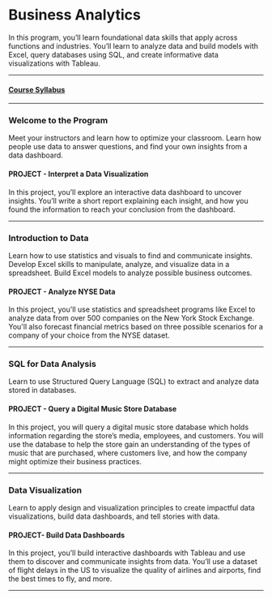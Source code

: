 # Business Analytics

In this program, you’ll learn foundational data skills that apply across functions and industries. You’ll learn to analyze data and build models with Excel, query databases using SQL, and create informative data visualizations with Tableau.

----

#### [Course Syllabus](/Misc/Syllabus.pdf)

----

### Welcome to the Program
Meet your instructors and learn how to optimize your classroom. Learn how people use data to answer questions, and find your own insights from a data dashboard.

#### PROJECT - Interpret a Data Visualization
In this project, you’ll explore an interactive data dashboard to uncover insights. You’ll write a short report explaining each insight, and how you found the information to reach your conclusion from the dashboard.

----

### Introduction to Data
Learn how to use statistics and visuals to find and communicate insights. Develop Excel skills to manipulate, analyze, and visualize data in a spreadsheet. Build Excel models to analyze possible business outcomes.

#### PROJECT - Analyze NYSE Data
In this project, you'll use statistics and spreadsheet programs like Excel to analyze data from over 500 companies on the New York Stock Exchange. You'll also forecast financial metrics based on three possible scenarios for a company of your choice from the NYSE dataset.

----

### SQL for Data Analysis
Learn to use Structured Query Language (SQL) to extract and analyze data stored in databases.

#### PROJECT - Query a Digital Music Store Database
In this project, you will query a digital music store database which holds information regarding the store’s media, employees, and customers. You will use the database to help the store gain an understanding of the types of music that are purchased, where customers live, and how the company might optimize their business practices.

----

### Data Visualization
Learn to apply design and visualization principles to create impactful data visualizations, build data dashboards, and tell stories with data.

#### PROJECT- Build Data Dashboards
In this project, you’ll build interactive dashboards with Tableau and use them to discover and communicate insights from data. You’ll use a dataset of flight delays in the US to visualize the quality of airlines and airports, find the best times to fly, and more.

----
